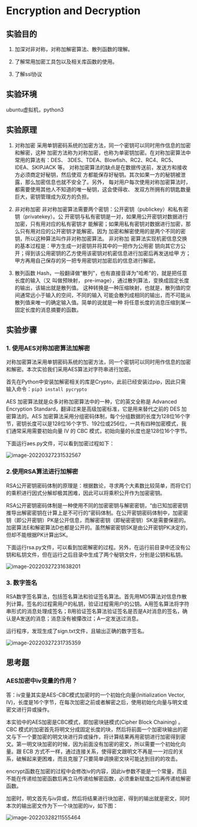 # Encryption and Decryption

## 实验目的

1. 加深对非对称，对称加解密算法、散列函数的理解。

2. 了解常用加密工具包以及相关库函数的使用。

3. 了解ssl协议

## 实验环境

ubuntu虚拟机，python3

## 实验原理

1. 对称加密 采用单钥密码系统的加密方法，同一个密钥可以同时用作信息的加密和解密，这种 加密方法称为对称加密，也称为单密钥加密。在对称加密算法中常用的算法有：DES、 3DES、TDEA、Blowfish、RC2、RC4、RC5、IDEA、SKIPJACK 等。 对称加密算法的缺点是在数据传送前，发送方和接收方必须商定好秘钥，然后使双 方都能保存好秘钥。其次如果一方的秘钥被泄露，那么加密信息也就不安全了。另外， 每对用户每次使用对称加密算法时，都需要使用其他人不知道的唯一秘钥，这会使得收、 发双方所拥有的钥匙数量巨大，密钥管理成为双方的负担。 

2. 非对称加密 非对称加密算法需要两个密钥：公开密钥（publickey）和私有密钥（privatekey）。公 开密钥与私有密钥是一对，如果用公开密钥对数据进行加密，只有用对应的私有密钥才 能解密；如果用私有密钥对数据进行加密，那么只有用对应的公开密钥才能解密。因为 加密和解密使用的是两个不同的密钥，所以这种算法叫作非对称加密算法。 非对称加 密算法实现机密信息交换的基本过程是：甲方生成一对密钥并将其中的一把作为公用密 钥向其它方公开；得到该公用密钥的乙方使用该密钥对机密信息进行加密后再发送给甲 方；甲方再用自己保存的另一把专用密钥对加密后的信息进行解密。

3. 散列函数 Hash，一般翻译做"散列"，也有直接音译为"哈希"的，就是把任意长度的输入（又 叫做预映射， pre-image），通过散列算法，变换成固定长度的输出，该输出就是散列值。 这种转换是一种压缩映射，也就是，散列值的空间通常远小于输入的空间，不同的输入 可能会散列成相同的输出，而不可能从散列值来唯一的确定输入值。简单的说就是一种 将任意长度的消息压缩到某一固定长度的消息摘要的函数。

## 实验步骤

### **1.** **使用AES对称加密算法加解密**

对称加密算法采用单钥密码系统的加密方法，同一个密钥可以同时用作信息的加密和解密。本次实验我们采用AES算法对字符串进行加密。

首先在Python中安装加解密相关的库是Crypto，此前已经安装过pip，因此只需输入命令：`pip3 install pycrypto`

AES 加密算法就是众多对称加密算法中的一种，它的英文全称是 Advanced Encryption Standard，翻译过来是高级加密标准，它是用来替代之前的 DES 加密算法的。AES 加密算法采用分组密码体制，每个分组数据的长度为128位16个字节，密钥长度可以是128位16个字节、192位或256位，一共有四种加密模式，我们通常采用需要初始向量 IV 的 CBC 模式，初始向量的长度也是128位16个字节。

下面运行aes.py文件，可以看到加密过程如下：

![image-20220327231532567](https://gitee.com/bright_xu/blog-image/raw/master/202203272315628.png)

### 2.**使用RSA算法进行加解密**

RSA公开密钥密码体制的原理是：根据数论，寻求两个大素数比较简单，而将它们的乘积进行因式分解却极其困难，因此可以将乘积公开作为加密密钥。

RSA公开密钥密码体制是一种使用不同的加密密钥与解密密钥，“由已知加密密钥推导出解密密钥在计算上是不可行的”密码体制。在公开密钥密码体制中，加密密钥（即公开密钥）PK是公开信息，而解密密钥（即秘密密钥）SK是需要保密的。加密算法E和解密算法D也都是公开的。虽然解密密钥SK是由公开密钥PK决定的，但却不能根据PK计算出SK。

下面运行rsa.py文件，可以看到加密解密的过程。另外，在运行前目录中还没有公钥和私钥文件，但在运行之后目录中生成了两个秘钥文件，分别是公钥和私钥。

![image-20220327231638201](https://gitee.com/bright_xu/blog-image/raw/master/202203272316260.png)

### 3. 数字签名

RSA数字签名算法，包括签名算法和验证签名算法。首先用MD5算法对信息作散列计算。签名的过程需用户的私钥，验证过程需用户的公钥。A用签名算法将字符串形式的消息处理成签名；B用验证签名算法验证签名是否是A对消息的签名，确认是A发送的消息；消息没有被攥改过；A一定发送过消息。

运行程序，发现生成了sign.txt文件，且输出正确的数字签名。

![image-20220327231735359](https://gitee.com/bright_xu/blog-image/raw/master/202203272317406.png)

## 思考题

### **AES加密中iv变量的作用？**

答：iv变量其实是AES-CBC模式加密时的一个初始化向量(Initialization Vector, IV)，长度是16个字节，在每次加密之前或者解密之后，使用初始化向量与明文或密文进行异或操作。

本实验中的AES加密是CBC模式，即加密块链模式(Cipher Block Chaining) 。CBC 模式的加密首先将明文分成固定长度的块，然后将前面一个加密块输出的密文与下一个要加密的明文块进行异或操作，将计算结果再用密钥进行加密得到密文。第一明文块加密的时候，因为前面没有加密的密文，所以需要一个初始化向量。跟 ECB 方式不一样，通过连接关系，使得密文跟明文不再是一一对应的关系，破解起来更困难，而且克服了只要简单调换密文块可能达到目的的攻击。

encrypt函数在加密的过程中会修改iv的内容，因此iv参数不能是一个常量，而且不能在传递给加密函数后再立马传递给解密函数，必须重新赋值之后再传递给解密函数。

加密时，明文首先与iv异或，然后将结果进行块加密，得到的输出就是密文，同时本次的输出密文作为下一个块加密的iv，如下图：

![image-20220328211555464](https://gitee.com/bright_xu/blog-image/raw/master/202203282116562.png)

